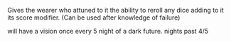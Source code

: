 Gives the wearer who attuned to it the ability to reroll any dice adding to it its score modifier. (Can be used after knowledge of failure)

will have a vision once every 5 night of a dark future.
nights past 4/5